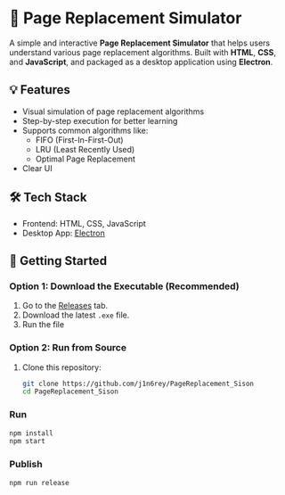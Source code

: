 # 🧠 Page Replacement Simulator

A simple and interactive **Page Replacement Simulator** that helps users understand various page replacement algorithms. Built with **HTML**, **CSS**, and **JavaScript**, and packaged as a desktop application using **Electron**.


## 💡 Features

- Visual simulation of page replacement algorithms
- Step-by-step execution for better learning
- Supports common algorithms like:
  - FIFO (First-In-First-Out)
  - LRU (Least Recently Used)
  - Optimal Page Replacement
- Clear UI 

## 🛠 Tech Stack

- Frontend: HTML, CSS, JavaScript
- Desktop App: [Electron](https://www.electronjs.org/)

## 🚀 Getting Started

### Option 1: Download the Executable (Recommended)

1. Go to the [Releases](https://github.com/j1n6rey/PageReplacement_Sison) tab.
2. Download the latest `.exe` file.
3. Run the file
   
### Option 2: Run from Source

1. Clone this repository:
   ```bash
   git clone https://github.com/j1n6rey/PageReplacement_Sison
   cd PageReplacement_Sison

### Run

```sh
npm install
npm start
```

### Publish

```sh
npm run release
```

